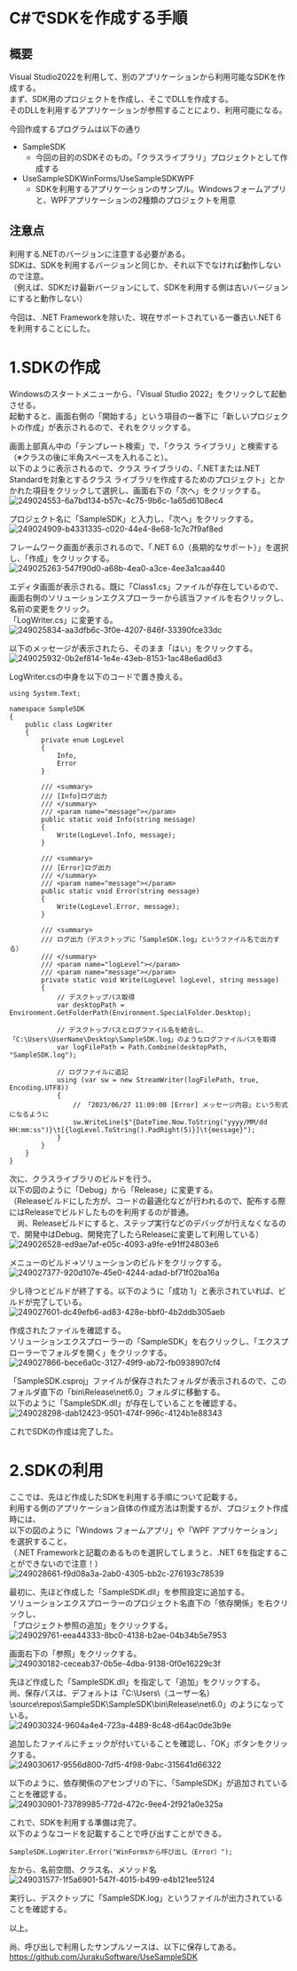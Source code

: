 # C#でSDKを作成する手順

## 概要
Visual Studio2022を利用して、別のアプリケーションから利用可能なSDKを作成する。  
まず、SDK用のプロジェクトを作成し、そこでDLLを作成する。  
そのDLLを利用するアプリケーションが参照することにより、利用可能になる。

今回作成するプログラムは以下の通り
-  SampleSDK
   - 今回の目的のSDKそのもの。「クラスライブラリ」プロジェクトとして作成する
-  UseSampleSDKWinForms/UseSampleSDKWPF
   - SDKを利用するアプリケーションのサンプル。Windowsフォームアプリと、WPFアプリケーションの2種類のプロジェクトを用意

## 注意点
利用する.NETのバージョンに注意する必要がある。  
SDKは、SDKを利用するバージョンと同じか、それ以下でなければ動作しないので注意。  
（例えば、SDKだけ最新バージョンにして、SDKを利用する側は古いバージョンにすると動作しない）  

今回は、.NET Frameworkを除いた、現在サポートされている一番古い.NET 6を利用することにした。

# 1.SDKの作成
Windowsのスタートメニューから、「Visual Studio 2022」をクリックして起動させる。  
起動すると、画面右側の「開始する」という項目の一番下に「新しいプロジェクトの作成」が表示されるので、それをクリックする。  

画面上部真ん中の「テンプレート検索」で、「クラス ライブラリ」と検索する（※クラスの後に半角スペースを入れること）。  
以下のように表示されるので、クラス ライブラリの、「.NETまたは.NET Standardを対象とするクラス ライブラリを作成するためのプロジェクト」とかかれた項目をクリックして選択し、画面右下の「次へ」をクリックする。
![249024553-6a7bd134-b57c-4c75-9b6c-1a65d6108ec4](https://github.com/JurakuSoftware/SampleSDK/assets/55858517/6391e432-5314-4846-80a6-df1f3d434d41)

プロジェクト名に「SampleSDK」と入力し、「次へ」をクリックする。
![249024909-b4331335-c020-44e4-8e68-1c7c7f9af8ed](https://github.com/JurakuSoftware/SampleSDK/assets/55858517/c8500e06-cda9-4850-aa9a-a62a55323167)

フレームワーク画面が表示されるので、「.NET 6.0（長期的なサポート）」を選択し、「作成」をクリックする。
![249025263-547f90d0-a68b-4ea0-a3ce-4ee3a1caa440](https://github.com/JurakuSoftware/SampleSDK/assets/55858517/5bb19292-3e89-45fa-9791-89e108312f64)

エディタ画面が表示される。既に「Class1.cs」ファイルが存在しているので、画面右側のソリューションエクスプローラーから該当ファイルを右クリックし、名前の変更をクリック。  
「LogWriter.cs」に変更する。  
![249025834-aa3dfb6c-3f0e-4207-846f-33390fce33dc](https://github.com/JurakuSoftware/SampleSDK/assets/55858517/9f9b3ffc-b2fd-401e-8325-9192251a411a)

以下のメッセージが表示されたら、そのまま「はい」をクリックする。  
![249025932-0b2ef814-1e4e-43eb-8153-1ac48e6ad6d3](https://github.com/JurakuSoftware/SampleSDK/assets/55858517/0793b19b-0f09-4143-8f56-f2e7240b04e6)

LogWriter.csの中身を以下のコードで置き換える。
```
using System.Text;

namespace SampleSDK
{
    public class LogWriter
    {
        private enum LogLevel
        {
            Info,
            Error
        }

        /// <summary>
        /// [Info]ログ出力
        /// </summary>
        /// <param name="message"></param>
        public static void Info(string message)
        {
            Write(LogLevel.Info, message);
        }

        /// <summary>
        /// [Error]ログ出力
        /// </summary>
        /// <param name="message"></param>
        public static void Error(string message)
        {
            Write(LogLevel.Error, message);
        }

        /// <summary>
        /// ログ出力（デスクトップに「SampleSDK.log」というファイル名で出力する）
        /// </summary>
        /// <param name="logLevel"></param>
        /// <param name="message"></param>
        private static void Write(LogLevel logLevel, string message)
        {
            // デスクトップパス取得
            var desktopPath = Environment.GetFolderPath(Environment.SpecialFolder.Desktop);

            // デスクトップパスとログファイル名を結合し、「C:\Users\UserName\Desktop\SampleSDK.log」のようなログファイルパスを取得
            var logFilePath = Path.Combine(desktopPath, "SampleSDK.log");

            // ログファイルに追記
            using (var sw = new StreamWriter(logFilePath, true, Encoding.UTF8))
            {
                // 「2023/06/27 11:09:00 [Error] メッセージ内容」という形式になるように
                sw.WriteLine($"{DateTime.Now.ToString("yyyy/MM/dd HH:mm:ss")}\t[{logLevel.ToString().PadRight(5)}]\t{message}");
            }
        }
    }
}
```

次に、クラスライブラリのビルドを行う。  
以下の図のように「Debug」から「Release」に変更する。  
（Releaseビルドにした方が、コードの最適化などが行われるので、配布する際にはReleaseでビルドしたものを利用するのが普通。  
　尚、Releaseビルドにすると、ステップ実行などのデバッグが行えなくなるので、開発中はDebug、開発完了したらReleaseに変更して利用している）  
![249026528-ed9ae7af-e05c-4093-a9fe-e91ff24803e6](https://github.com/JurakuSoftware/SampleSDK/assets/55858517/3d350845-5b0c-40d0-ba04-58997d8c5987)

メニューのビルド→ソリューションのビルドをクリックする。  
![249027377-920d107e-45e0-4244-adad-bf71f02ba16a](https://github.com/JurakuSoftware/SampleSDK/assets/55858517/0862bb44-93af-4b2b-a0ec-de90d628af61)

少し待つとビルドが終了する。以下のように「成功 1」と表示されていれば、ビルドが完了している。  
![249027601-dc49efb6-ad83-428e-bbf0-4b2ddb305aeb](https://github.com/JurakuSoftware/SampleSDK/assets/55858517/238e9227-510e-490c-aa40-2d08cc78eeae)

作成されたファイルを確認する。  
ソリューションエクスプローラーの「SampleSDK」を右クリックし、「エクスプローラーでフォルダを開く」をクリックする。  
![249027866-bece6a0c-3127-49f9-ab72-fb0938907cf4](https://github.com/JurakuSoftware/SampleSDK/assets/55858517/7067a504-d93d-490a-a9f2-0209c4f6380b)

「SampleSDK.csproj」ファイルが保存されたフォルダが表示されるので、このフォルダ直下の「bin\Release\net6.0」フォルダに移動する。  
以下のように「SampleSDK.dll」が存在していることを確認する。  
![249028298-dab12423-9501-474f-996c-4124b1e88343](https://github.com/JurakuSoftware/SampleSDK/assets/55858517/b5b532c9-ec54-4242-b590-1c2f1a625755)

これでSDKの作成は完了した。

# 2.SDKの利用
ここでは、先ほど作成したSDKを利用する手順について記載する。  
利用する側のアプリケーション自体の作成方法は割愛するが、プロジェクト作成時には、  
以下の図のように「Windows フォームアプリ」や「WPF アプリケーション」を選択すること。  
（.NET Frameworkと記載のあるものを選択してしまうと、.NET 6を指定することができないので注意！）  
![249028661-f9d08a3a-2ab0-4305-bb2c-276193c78539](https://github.com/JurakuSoftware/SampleSDK/assets/55858517/223695fa-bd1d-4cf3-bb6d-c6adacb83ae6)

最初に、先ほど作成した「SampleSDK.dll」を参照設定に追加する。  
ソリューションエクスプローラーのプロジェクト名直下の「依存関係」を右クリックし、  
「プロジェクト参照の追加」をクリックする。  
![249029761-eea44333-8bc0-4138-b2ae-04b34b5e7953](https://github.com/JurakuSoftware/SampleSDK/assets/55858517/5a3c7a46-28f4-436d-872a-a816f5ad54d6)

画面右下の「参照」をクリックする。  
![249030182-ceceab37-0b5e-4dba-9138-0f0e16229c3f](https://github.com/JurakuSoftware/SampleSDK/assets/55858517/bf01704d-4f98-4837-b3d1-a112387114f4)

先ほど作成した「SampleSDK.dll」を指定して「追加」をクリックする。  
尚、保存パスは、デフォルトは「C:\Users\（ユーザー名）\source\repos\SampleSDK\SampleSDK\bin\Release\net6.0」のようになっている。  
![249030324-9604a4e4-723a-4489-8c48-d64ac0de3b9e](https://github.com/JurakuSoftware/SampleSDK/assets/55858517/42fbdc52-3e5c-4a61-b82d-d207286e8499)

追加したファイルにチェックが付いていることを確認し、「OK」ボタンをクリックする。  
![249030617-9556d800-7df5-4f98-9abc-315641d66322](https://github.com/JurakuSoftware/SampleSDK/assets/55858517/1d88ac90-7ece-4494-bbd8-b7fc2dd4fe54)

以下のように、依存関係のアセンブリの下に、「SampleSDK」が追加されていることを確認する。  
![249030901-73789985-772d-472c-9ee4-2f921a0e325a](https://github.com/JurakuSoftware/SampleSDK/assets/55858517/7067a7f4-56c0-401f-8e5d-7000a6bff835)

これで、SDKを利用する準備は完了。  
以下のようなコードを記載することで呼び出すことができる。  
```
SampleSDK.LogWriter.Error("WinFormsから呼び出し（Error）");
```
左から、名前空間、クラス名、メソッド名  
![249031577-1f5a6901-547f-4015-b499-e4b121ee5124](https://github.com/JurakuSoftware/SampleSDK/assets/55858517/1c5280a3-9d3b-46e6-9013-bacb6236c1e6)

実行し、デスクトップに「SampleSDK.log」というファイルが出力されていることを確認する。  

以上。  

尚、呼び出しで利用したサンプルソースは、以下に保存してある。  
https://github.com/JurakuSoftware/UseSampleSDK
